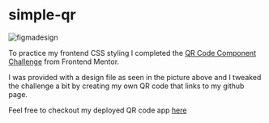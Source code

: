 # simple-qr
![figmadesign](https://github.com/user-attachments/assets/f43240db-40c5-49d2-a4f8-5224be00f1f5)


To practice my frontend CSS styling I completed the [QR Code Component Challenge](https://www.frontendmentor.io/challenges/qr-code-component-iux_sIO_H) from Frontend Mentor.


I was provided with a design file as seen in the picture above and I tweaked the challenge a bit by creating my own QR code that links to my github page.


Feel free to checkout my deployed QR code app [here](https://sonia-github-qr-code.vercel.app/)
